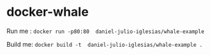 # docker-whale

Run me : `docker run -p80:80  daniel-julio-iglesias/whale-example`

Build me: `docker build -t  daniel-julio-iglesias/whale-example .`
